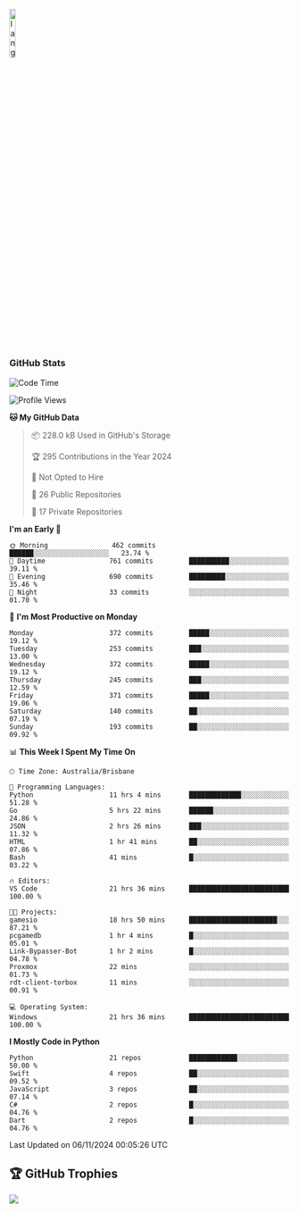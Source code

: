 <p align="left"><img width=15%" src="https://github.com/alansmathew/alansmathew/raw/master/lang.gif" alt="lang image here" /></p>

# <h3 align="left">GitHub Stats</h3>

<!--START_SECTION:waka-->
![Code Time](http://img.shields.io/badge/Code%20Time-503%20hrs%2025%20mins-blue)

![Profile Views](http://img.shields.io/badge/Profile%20Views-4-blue)

**🐱 My GitHub Data** 

> 📦 228.0 kB Used in GitHub's Storage 
 > 
> 🏆 295 Contributions in the Year 2024
 > 
> 🚫 Not Opted to Hire
 > 
> 📜 26 Public Repositories 
 > 
> 🔑 17 Private Repositories 
 > 
**I'm an Early 🐤** 

```text
🌞 Morning                462 commits         ██████░░░░░░░░░░░░░░░░░░░   23.74 % 
🌆 Daytime                761 commits         ██████████░░░░░░░░░░░░░░░   39.11 % 
🌃 Evening                690 commits         █████████░░░░░░░░░░░░░░░░   35.46 % 
🌙 Night                  33 commits          ░░░░░░░░░░░░░░░░░░░░░░░░░   01.70 % 
```
📅 **I'm Most Productive on Monday** 

```text
Monday                   372 commits         █████░░░░░░░░░░░░░░░░░░░░   19.12 % 
Tuesday                  253 commits         ███░░░░░░░░░░░░░░░░░░░░░░   13.00 % 
Wednesday                372 commits         █████░░░░░░░░░░░░░░░░░░░░   19.12 % 
Thursday                 245 commits         ███░░░░░░░░░░░░░░░░░░░░░░   12.59 % 
Friday                   371 commits         █████░░░░░░░░░░░░░░░░░░░░   19.06 % 
Saturday                 140 commits         ██░░░░░░░░░░░░░░░░░░░░░░░   07.19 % 
Sunday                   193 commits         ██░░░░░░░░░░░░░░░░░░░░░░░   09.92 % 
```


📊 **This Week I Spent My Time On** 

```text
🕑︎ Time Zone: Australia/Brisbane

💬 Programming Languages: 
Python                   11 hrs 4 mins       █████████████░░░░░░░░░░░░   51.28 % 
Go                       5 hrs 22 mins       ██████░░░░░░░░░░░░░░░░░░░   24.86 % 
JSON                     2 hrs 26 mins       ███░░░░░░░░░░░░░░░░░░░░░░   11.32 % 
HTML                     1 hr 41 mins        ██░░░░░░░░░░░░░░░░░░░░░░░   07.86 % 
Bash                     41 mins             █░░░░░░░░░░░░░░░░░░░░░░░░   03.22 % 

🔥 Editors: 
VS Code                  21 hrs 36 mins      █████████████████████████   100.00 % 

🐱‍💻 Projects: 
gamesio                  18 hrs 50 mins      ██████████████████████░░░   87.21 % 
pcgamedb                 1 hr 4 mins         █░░░░░░░░░░░░░░░░░░░░░░░░   05.01 % 
Link-Bypasser-Bot        1 hr 2 mins         █░░░░░░░░░░░░░░░░░░░░░░░░   04.78 % 
Proxmox                  22 mins             ░░░░░░░░░░░░░░░░░░░░░░░░░   01.73 % 
rdt-client-torbox        11 mins             ░░░░░░░░░░░░░░░░░░░░░░░░░   00.91 % 

💻 Operating System: 
Windows                  21 hrs 36 mins      █████████████████████████   100.00 % 
```

**I Mostly Code in Python** 

```text
Python                   21 repos            ████████████░░░░░░░░░░░░░   50.00 % 
Swift                    4 repos             ██░░░░░░░░░░░░░░░░░░░░░░░   09.52 % 
JavaScript               3 repos             ██░░░░░░░░░░░░░░░░░░░░░░░   07.14 % 
C#                       2 repos             █░░░░░░░░░░░░░░░░░░░░░░░░   04.76 % 
Dart                     2 repos             █░░░░░░░░░░░░░░░░░░░░░░░░   04.76 % 
```




 Last Updated on 06/11/2024 00:05:26 UTC
<!--END_SECTION:waka-->

## 🏆 GitHub Trophies

![](https://github-profile-trophy.vercel.app/?username=samh06&theme=discord&no-frame=true&no-bg=false&margin-w=4)
